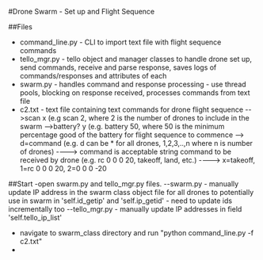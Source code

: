 #Drone Swarm - Set up and Flight Sequence

##Files
- command_line.py - CLI to import text file with flight sequence commands
- tello_mgr.py - tello object and manager classes to handle drone set up, send commands, receive and parse response, saves logs of commands/responses and attributes of each
- swarm.py - handles command and response processing - use thread pools, blocking on response received, processes commands from text file
- c2.txt - text file containing text commands for drone flight sequence
-->scan x (e.g scan 2, where 2 is the number of drones to include in the swarm
-->battery? y (e.g. battery 50, where 50 is the minimum percentage good of the battery for flight sequence to commence
--> d=command (e.g. d can be * for all drones, 1,2,3,..,n where n is number of drones)
----> command is acceptable string command to be received by drone (e.g. rc 0 0 0 20, takeoff, land, etc.)
----> x=takeoff, 1=rc 0 0 0 20, 2=0 0 0 -20

##Start
-open swarm.py and tello_mgr.py files.
--swarm.py - manually update IP address in the swarm class object file for all drones to potentially use in swarm in 'self.id_getip' and 'self.ip_getid' - need to update ids incrementally too
--tello_mgr.py - manually update IP addresses in field 'self.tello_ip_list'
- navigate to swarm_class directory and run "python command_line.py -f c2.txt"
- 

